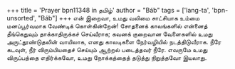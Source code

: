 +++
title = 'Prayer bpn11348 in தமிழ்'
author = "Báb"
tags = ['lang-ta', 'bpn-unsorted', "Báb"]
+++
என் இறைவா, உமது வலிமை சாட்சியாக உம்மை மனப்பூர்வமாக வேண்டிக் கொள்கின்றேன்! சோதனைக் காலங்களில் என்னைத் தீங்கெதுவும் தாக்காதிருக்கச் செய்வீராக; கவனக் குறைவான வேளைகளில் உமது அருட்தூண்டுதலின் வாயிலாக, எனது காலடிகளை நேர்வழியில் நடத்திடுவீராக. நீரே கடவுள், நீர் விரும்பியதைச் செய்யும் ஆற்றல் படைத்தவர் நீரே. எவருமே உமது விருப்பத்தை எதிர்க்கவோ, உமது நோக்கத்தைத் தடுத்து நிறுத்தவோ இயலாது.
